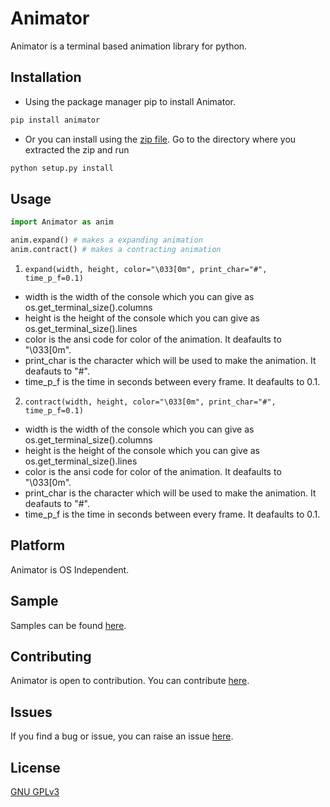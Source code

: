 # Animator

Animator is a terminal based animation library for python.

## Installation

- Using the package manager pip to install Animator.

```bash
pip install animator
```
- Or you can install using the [zip file](https://github.com/tanishyadav/animator/archive/main.zip). Go to the directory where you extracted the zip and run
```bash
python setup.py install
```

## Usage

```python
import Animator as anim

anim.expand() # makes a expanding animation
anim.contract() # makes a contracting animation
```
1. ```expand(width, height, color="\033[0m", print_char="#", time_p_f=0.1)```
- width is the width of the console which you can give as os.get_terminal_size().columns
- height is the height of the console which you can give as os.get_terminal_size().lines
- color is the ansi code for color of the animation. It deafaults to "\033[0m".
- print_char is the character which will be used to make the animation. It deafauts to "#".
- time_p_f is the time in seconds between every frame. It deafaults to 0.1.

2. ```contract(width, height, color="\033[0m", print_char="#", time_p_f=0.1)```
- width is the width of the console which you can give as os.get_terminal_size().columns
- height is the height of the console which you can give as os.get_terminal_size().lines
- color is the ansi code for color of the animation. It deafaults to "\033[0m".
- print_char is the character which will be used to make the animation. It deafauts to "#".
- time_p_f is the time in seconds between every frame. It deafaults to 0.1.

## Platform
Animator is OS Independent.

## Sample
Samples can be found [here](https://github.com/tanishyadav/animator/blob/main/samples).

## Contributing
Animator is open to contribution. You can contribute [here](https://github.com/tanishyadav/animator).

## Issues
If you find a bug or issue, you can raise an issue [here](https://github.com/tanishyadav/animator/issues/new).
## License
[GNU GPLv3](https://choosealicense.com/licenses/gpl-3.0/)
